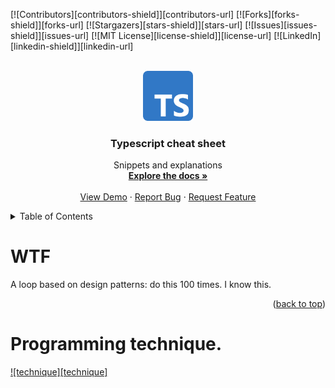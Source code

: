 <div id="top"></div>
<!--
*** Thanks for checking out the Best-README-Template. If you have a suggestion
*** that would make this better, please fork the repo and create a pull request
*** or simply open an issue with the tag "enhancement".
*** Don't forget to give the project a star!
*** Thanks again! Now go create something AMAZING! :D
-->

<!-- PROJECT SHIELDS -->
<!--
*** I'm using markdown "reference style" links for readability.
*** Reference links are enclosed in brackets [ ] instead of parentheses ( ).
*** See the bottom of this document for the declaration of the reference variables
*** for contributors-url, forks-url, etc. This is an optional, concise syntax you may use.
*** https://www.markdownguide.org/basic-syntax/#reference-style-links
-->

[![Contributors][contributors-shield]][contributors-url]
[![Forks][forks-shield]][forks-url]
[![Stargazers][stars-shield]][stars-url]
[![Issues][issues-shield]][issues-url]
[![MIT License][license-shield]][license-url]
[![LinkedIn][linkedin-shield]][linkedin-url]

<!-- PROJECT LOGO -->
<br />
<div align="center">
  <a href="https://github.com/Artchibald/typescript">
    <img src="images/logo.png" alt="Logo" width="80" height="80">
  </a>

<h3 align="center">Typescript cheat sheet</h3>

  <p align="center">
    Snippets and explanations
    <br />
    <a href="https://github.com/Artchibald/typescript"><strong>Explore the docs »</strong></a>
    <br />
    <br />
    <a href="https://github.com/Artchibald/typescript">View Demo</a>
    ·
    <a href="https://github.com/Artchibald/typescript/issues">Report Bug</a>
    ·
    <a href="https://github.com/Artchibald/typescript/issues">Request Feature</a>
  </p>
</div>

<!-- TABLE OF CONTENTS -->
<details>
  <summary>Table of Contents</summary>
<ol>
   <li><a href="#WTF">WTF</a></li>
   <li><a href="#5-JS-Fundamentals">5 JS Fundamentals</a></li>
   <li><a href="#prerequisites">prerequisites</a></li>
   <li><a href="#Fixes-your-errors">Fixes your errors</a></li>
      <li><a href="#Promises">Other js stuff to know(more to be added here): Promises</a></li>
   <li>
      <a href="#Core-types">CORE TYPES</a>
      <ul>
         <li><a href="#Type-assignment-and-type-inference">Type assignment and type inference</a></li>
         <li><a href="#The-core-job-of-typescript">The core job of typescript</a></li>
         <li><a href="#All-object-types">All object types</a></li>
         <li><a href="#UNION-Types">UNION Types</a></li>
         <li><a href="#Litteral-Types">Litteral Types</a></li>
         <li><a href="#Type-aliases">Type aliases</a></li>
         <li><a href="#Function-return-and-void">Function return and void</a></li>
         <li><a href="#Function-types">Function types</a></li>
         <li><a href="#Unknown-type">Unknown type</a></li>
         <li><a href="#Never-type">Never type</a></li>
      </ul>
   </li>
</ol>
</details>

<!-- ABOUT THE PROJECT -->

# WTF

A loop based on design patterns: do this 100 times. I know this.

<p align="right">(<a href="#top">back to top</a>)</p>

# Programming technique.

[![technique][technique]](https://github.com/Artchibald/typescript)

<!-- MARKDOWN LINKS & IMAGES -->
<!-- https://www.markdownguide.org/basic-syntax/#reference-style-links -->

[owngenerics]: images/owngenerics.png
